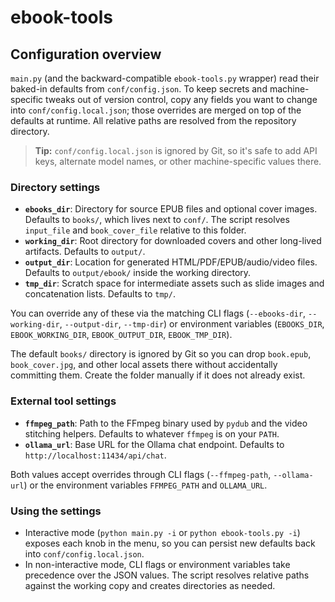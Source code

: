 # ebook-tools

## Configuration overview

`main.py` (and the backward-compatible `ebook-tools.py` wrapper) read their
baked-in defaults from `conf/config.json`. To keep
secrets and machine-specific tweaks out of version control, copy any fields you
want to change into `conf/config.local.json`; those overrides are merged on top
of the defaults at runtime. All relative paths are resolved from the repository
directory.

> **Tip:** `conf/config.local.json` is ignored by Git, so it's safe to add API
> keys, alternate model names, or other machine-specific values there.

### Directory settings
- **`ebooks_dir`**: Directory for source EPUB files and optional cover images.
  Defaults to `books/`, which lives next to `conf/`. The script resolves
  `input_file` and `book_cover_file` relative to this folder.
- **`working_dir`**: Root directory for downloaded covers and other
  long-lived artifacts. Defaults to `output/`.
- **`output_dir`**: Location for generated HTML/PDF/EPUB/audio/video files.
  Defaults to `output/ebook/` inside the working directory.
- **`tmp_dir`**: Scratch space for intermediate assets such as slide images
  and concatenation lists. Defaults to `tmp/`.

You can override any of these via the matching CLI flags (`--ebooks-dir`,
`--working-dir`, `--output-dir`, `--tmp-dir`) or environment variables
(`EBOOKS_DIR`, `EBOOK_WORKING_DIR`, `EBOOK_OUTPUT_DIR`, `EBOOK_TMP_DIR`).

The default `books/` directory is ignored by Git so you can drop
`book.epub`, `book_cover.jpg`, and other local assets there without
accidentally committing them. Create the folder manually if it does not
already exist.

### External tool settings
- **`ffmpeg_path`**: Path to the FFmpeg binary used by `pydub` and the video
  stitching helpers. Defaults to whatever `ffmpeg` is on your `PATH`.
- **`ollama_url`**: Base URL for the Ollama chat endpoint. Defaults to
  `http://localhost:11434/api/chat`.

Both values accept overrides through CLI flags (`--ffmpeg-path`,
`--ollama-url`) or the environment variables `FFMPEG_PATH` and `OLLAMA_URL`.

### Using the settings
- Interactive mode (`python main.py -i` or `python ebook-tools.py -i`) exposes each knob in the
  menu, so you can persist new defaults back into `conf/config.local.json`.
- In non-interactive mode, CLI flags or environment variables take precedence
  over the JSON values. The script resolves relative paths against the working
  copy and creates directories as needed.

